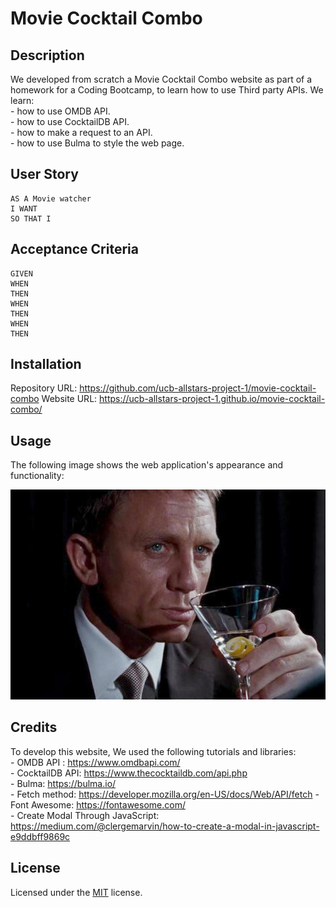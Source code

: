 # Movie Cocktail Combo

## Description

We developed from scratch a Movie Cocktail Combo website as part of a homework for a Coding Bootcamp, to learn how to use Third party APIs.
We learn:     
    - how to use OMDB API.          
    - how to use CocktailDB API.       
    - how to make a request to an API.      
    - how to use Bulma to style the web page.   

## User Story

```
AS A Movie watcher
I WANT 
SO THAT I 
```

## Acceptance Criteria

```
GIVEN 
WHEN 
THEN
WHEN 
THEN 
WHEN 
THEN 
```


## Installation

Repository URL: https://github.com/ucb-allstars-project-1/movie-cocktail-combo 
Website URL:  https://ucb-allstars-project-1.github.io/movie-cocktail-combo/

## Usage

The following image shows the web application's appearance and functionality:

![The Movie Cocktail Combo app includes ....](./assets/images/bond_martini.jpg)

## Credits

To develop this website, We used the following tutorials and libraries:  
    - OMDB API : https://www.omdbapi.com/     
    - CocktailDB API: https://www.thecocktaildb.com/api.php                           
    - Bulma: https://bulma.io/  
    - Fetch method: https://developer.mozilla.org/en-US/docs/Web/API/fetch
    - Font Awesome:  https://fontawesome.com/   
    - Create Modal Through JavaScript:  https://medium.com/@clergemarvin/how-to-create-a-modal-in-javascript-e9ddbff9869c
      

## License

Licensed under the [MIT](LICENSE) license.


